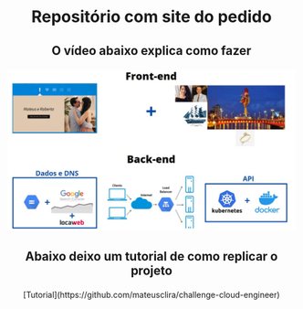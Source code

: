 # <p align= "center">  Repositório com site do pedido <p>

## <p align= "center"> O vídeo abaixo explica como fazer <p>

[![Belzinha](https://github.com/mateusclira/belzinha/blob/main/images/Arquitetura.JPG)](https://www.youtube.com/watch?v=sALJwLnaevI "Site Belzinha")

## <p align= "center"> Abaixo deixo um tutorial de como replicar o projeto <p>

<p align= "center"> [Tutorial](https://github.com/mateusclira/challenge-cloud-engineer) <p>